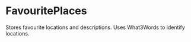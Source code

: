 # FavouritePlaces
Stores favourite locations and descriptions. Uses What3Words to identify locations. 
